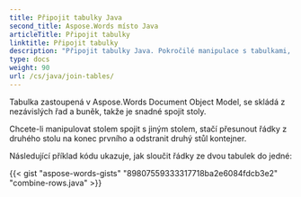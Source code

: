 ```yaml
---
title: Připojit tabulky Java
second_title: Aspose.Words místo Java
articleTitle: Připojit tabulky
linktitle: Připojit tabulky
description: "Připojit tabulky Java. Pokročilé manipulace s tabulkami, připojit a rozdělit pomocí Java."
type: docs
weight: 90
url: /cs/java/join-tables/
---
```


Tabulka zastoupená v Aspose.Words Document Object Model, se skládá z nezávislých řad a buněk, takže je snadné spojit stoly.

Chcete-li manipulovat stolem spojit s jiným stolem, stačí přesunout řádky z druhého stolu na konec prvního a odstranit druhý stůl kontejner.

Následující příklad kódu ukazuje, jak sloučit řádky ze dvou tabulek do jedné:

{{< gist "aspose-words-gists" "89807559333317718ba2e6084fdcb3e2" "combine-rows.java" >}}
